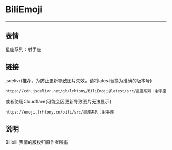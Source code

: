 # BiliEmoji
---
## 表情
星座系列：射手座
## 链接
jsdelivr(推荐，为防止更新导致图片失效，请将latest替换为准确的版本号)
```
https://cdn.jsdelivr.net/gh/lrhtony/BiliEmoji@latest/src/星座系列：射手座
```
或者使用Cloudflare(可能会因更新导致图片无法显示)
```
https://emoji.lrhtony.cn/bili/src/星座系列：射手座
```
## 说明
Bilibili 表情的版权归原作者所有

